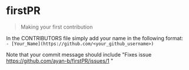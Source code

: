 # firstPR
> Making your first contribution

In the CONTRIBUTORS file simply add your name in the following format:  
`- [Your_Name](https://github.com/<your_github_username>)`

Note that your commit message should include "Fixes issue https://github.com/ayan-b/firstPR/issues/1 "
